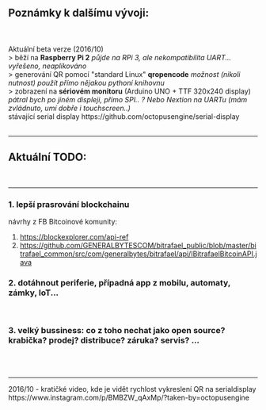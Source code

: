 <h2>Poznámky k dalšímu vývoji:</h2><br />
<br />
Aktuální beta verze (2016/10)<br />
> běží na <b>Raspberry Pi 2</b> <i>půjde na RPi 3, ale nekompatibilita UART... vyřešeno, neaplikováno</i><br />
> generování QR pomocí "standard Linux" <b>qropencode</b> <i>možnost (nikoli nutnost) použít přímo nějakou pythoní knihovnu</i><br />
> zobrazení na <b>sériovém monitoru</b> (Arduino UNO + TTF 320x240 display) <i>pátral bych po jiném displeji, přímo SPI.. ? Nebo Nextion  na UARTu (mám zvládnuto, umí dobře i touchscreen..)</i><br />
stávající serial display https://github.com/octopusengine/serial-display
<br />
<br />
<hr />
<h2>Aktuální TODO:</h2><br>
<hr />
<h3>1. lepší prasrování blockchainu</h3>

návrhy z FB Bitcoinové komunity:<br>
1) https://blockexplorer.com/api-ref<br>
2) https://github.com/GENERALBYTESCOM/bitrafael_public/blob/master/bitrafael_common/src/com/generalbytes/bitrafael/api/IBitrafaelBitcoinAPI.java<br>




<h3>2. dotáhnout periferie, případná app z mobilu, automaty, zámky, IoT...</h3><br />



<h3>3. velký bussiness: co z toho nechat jako open source? krabička? prodej? distribuce? záruka? servis? ...</h3><br />
<br/>
<hr/>
2016/10 - kratičké video, kde je vidět rychlost vykreslení QR na serialdisplay<br/>
https://www.instagram.com/p/BMBZW_qAxMp/?taken-by=octopusengine
